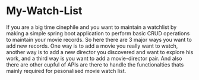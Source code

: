 # My-Watch-List

If you are a big time cinephile and you want to maintain a watchlist by making a simple spring boot application to perform basic 
CRUD operations to maintain your movie records. 
So here there are 3 major ways you want to add new records. One way is to add a movie you really want to watch, another way is
to add a new director you discovered and want to explore his work, and a third way is you want to add a movie-director pair.
And also there are other cupful of APIs are there to handle the functionalties thats mainly required for pesonalised movie watch list. 
